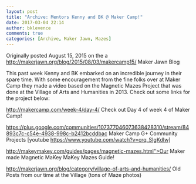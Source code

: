 ```yaml
---
layout: post
title: "Archive: Mentors Kenny and BK @ Maker Camp!"
date: 2017-03-04 22:14
author: bklevence
comments: true
categories: [Archive, Maker Jawn, Mazes]
---
```

Originally posted August 15, 2015 on the a http://makerjawn.org/blog/2015/08/03/makercamp15/ Maker Jawn Blog


This past week Kenny and BK embarked on an incredible journey in their spare time. With some encouragement from the fine folks over at Maker Camp they made a video based on the Magnetic Mazes Project that was done at the Village of Arts and Humanities in 2013. Check out some links for the project below:

http://makercamp.com/week-4/day-4/ Check out Day 4 of week 4 of Maker Camp!</a>

https://plus.google.com/communities/107377046073638428310/stream/84893c7c-c54e-4938-998c-b2412bcddbac Maker Camp G+ Community Projects
[youtube https://www.youtube.com/watch?v=crq_SIgKdIw]

http://makeymakey.com/guides/pages/magnetic-mazes.html">Our Maker made Magnetic MaKey MaKey Mazes Guide!

http://makerjawn.org/blog/category/village-of-arts-and-humanities/ Old Posts from our time at the Village (tons of Maze photos)
